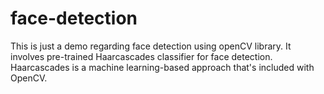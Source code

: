 # face-detection
This is just a demo regarding face detection using openCV library. It involves pre-trained Haarcascades classifier for face detection. Haarcascades is a machine learning-based approach that's included with OpenCV.
